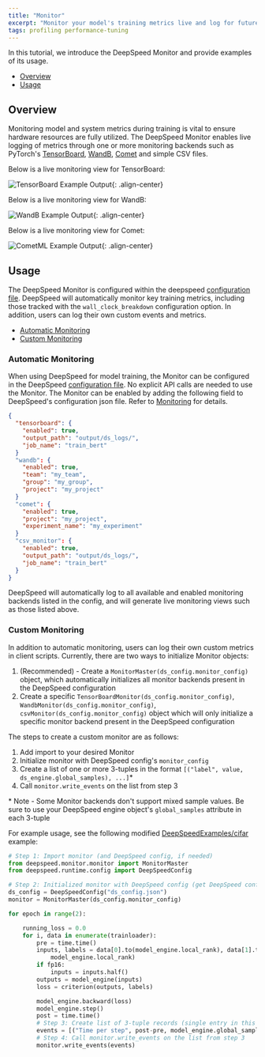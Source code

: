 ```yaml
---
title: "Monitor"
excerpt: "Monitor your model's training metrics live and log for future analysis"
tags: profiling performance-tuning
---
```


In this tutorial, we introduce the DeepSpeed Monitor and provide examples of its usage.

  - [Overview](#overview)
  - [Usage](#usage)

## Overview

Monitoring model and system metrics during training is vital to ensure hardware resources are fully utilized. The DeepSpeed Monitor enables live logging of metrics through one or more monitoring backends such as PyTorch's [TensorBoard](https://pytorch.org/docs/1.8.0/tensorboard.html), [WandB](https://docs.wandb.ai/quickstart), [Comet](https://www.comet.com/site/?utm_source=deepseed&utm_medium=docs&utm_content=tutorial) and simple CSV files.

Below is a live monitoring view for TensorBoard:

![TensorBoard Example Output](/assets/images/tensorboard_monitor.PNG){: .align-center}

Below is a live monitoring view for WandB:

![WandB Example Output](/assets/images/wandb_monitor.PNG){: .align-center}

Below is a live monitoring view for Comet:

![CometML Example Output](/assets/images/comet_monitor.png){: .align-center}

## Usage

The DeepSpeed Monitor is configured within the deepspeed [configuration file](/docs/config-json/#monitoring-module). DeepSpeed will automatically monitor key training metrics, including those tracked with the `wall_clock_breakdown` configuration option. In addition, users can log their own custom events and metrics.

  - [Automatic Monitoring](#automatic-monitoring)
  - [Custom Monitoring](#custom-monitoring)

### Automatic Monitoring

When using DeepSpeed for model training, the Monitor can be configured in the DeepSpeed [configuration file](/docs/config-json/#monitoring-module). No explicit API calls are needed to use the Monitor. The Monitor can be enabled by adding the following field to DeepSpeed's configuration json file. Refer to [Monitoring](/docs/config-json/#monitoring-module) for details.

```json
{
  "tensorboard": {
    "enabled": true,
    "output_path": "output/ds_logs/",
    "job_name": "train_bert"
  }
  "wandb": {
    "enabled": true,
    "team": "my_team",
    "group": "my_group",
    "project": "my_project"
  }
  "comet": {
    "enabled": true,
    "project": "my_project",
    "experiment_name": "my_experiment"
  }
  "csv_monitor": {
    "enabled": true,
    "output_path": "output/ds_logs/",
    "job_name": "train_bert"
  }
}
```

DeepSpeed will automatically log to all available and enabled monitoring backends listed in the config, and will generate live monitoring views such as those listed above.

### Custom Monitoring

In addition to automatic monitoring, users can log their own custom metrics in client scripts. Currently, there are two ways to initialize Monitor objects:

1. (Recommended) - Create a `MonitorMaster(ds_config.monitor_config)` object, which automatically initializes all monitor backends present in the DeepSpeed configuration
2. Create a specific `TensorBoardMonitor(ds_config.monitor_config)`, `WandbMonitor(ds_config.monitor_config)`, `csvMonitor(ds_config.monitor_config)` object which will only initialize a specific monitor backend present in the DeepSpeed configuration


The steps to create a custom monitor are as follows:

1. Add import to your desired Monitor
2. Initialize monitor with DeepSpeed config's `monitor_config`
3. Create a list of one or more 3-tuples in the format `[("label", value, ds_engine.global_samples), ...]`\*
4. Call `monitor.write_events` on the list from step 3

\* Note - Some Monitor backends don't support mixed sample values. Be sure to use your DeepSpeed engine object's `global_samples` attribute in each 3-tuple

For example usage, see the following modified [DeepSpeedExamples/cifar](https://github.com/microsoft/DeepSpeedExamples/tree/master/cifar) example:

```python
# Step 1: Import monitor (and DeepSpeed config, if needed)
from deepspeed.monitor.monitor import MonitorMaster
from deepspeed.runtime.config import DeepSpeedConfig

# Step 2: Initialized monitor with DeepSpeed config (get DeepSpeed config object, if needed)
ds_config = DeepSpeedConfig("ds_config.json")
monitor = MonitorMaster(ds_config.monitor_config)

for epoch in range(2):

    running_loss = 0.0
    for i, data in enumerate(trainloader):
        pre = time.time()
        inputs, labels = data[0].to(model_engine.local_rank), data[1].to(
            model_engine.local_rank)
        if fp16:
            inputs = inputs.half()
        outputs = model_engine(inputs)
        loss = criterion(outputs, labels)

        model_engine.backward(loss)
        model_engine.step()
        post = time.time()
        # Step 3: Create list of 3-tuple records (single entry in this case)
        events = [("Time per step", post-pre, model_engine.global_samples)]
        # Step 4: Call monitor.write_events on the list from step 3
        monitor.write_events(events)
```
